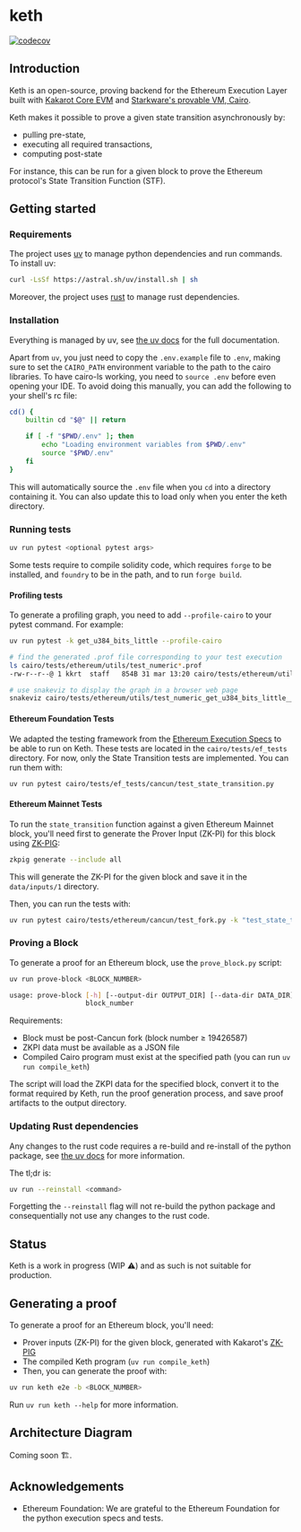 # keth

[![codecov](https://codecov.io/gh/kkrt-labs/keth/branch/main/graph/badge.svg?token=l3KEAeknXB)](https://codecov.io/gh/kkrt-labs/keth)

## Introduction

Keth is an open-source, proving backend for the Ethereum Execution Layer built
with [Kakarot Core EVM](https://github.com/kkrt-labs/kakarot) and
[Starkware's provable VM, Cairo](https://book.cairo-lang.org/).

Keth makes it possible to prove a given state transition asynchronously by:

- pulling pre-state,
- executing all required transactions,
- computing post-state

For instance, this can be run for a given block to prove the Ethereum protocol's
State Transition Function (STF).

## Getting started

### Requirements

The project uses [uv](https://github.com/astral-sh/uv) to manage python
dependencies and run commands. To install uv:

```bash
curl -LsSf https://astral.sh/uv/install.sh | sh
```

Moreover, the project uses [rust](https://www.rust-lang.org/) to manage rust
dependencies.

### Installation

Everything is managed by uv, see [the uv docs](https://docs.astral.sh/uv/) for
the full documentation.

Apart from `uv`, you just need to copy the `.env.example` file to `.env`, making
sure to set the `CAIRO_PATH` environment variable to the path to the cairo
libraries. To have cairo-ls working, you need to `source .env` before even
opening your IDE. To avoid doing this manually, you can add the following to
your shell's rc file:

```bash
cd() {
    builtin cd "$@" || return

    if [ -f "$PWD/.env" ]; then
        echo "Loading environment variables from $PWD/.env"
        source "$PWD/.env"
    fi
}
```

This will automatically source the `.env` file when you `cd` into a directory
containing it. You can also update this to load only when you enter the keth
directory.

### Running tests

```bash
uv run pytest <optional pytest args>
```

Some tests require to compile solidity code, which requires `forge` to be
installed, and `foundry` to be in the path, and to run `forge build`.

#### Profiling tests

To generate a profiling graph, you need to add `--profile-cairo` to your pytest
command. For example:

```bash
uv run pytest -k get_u384_bits_little --profile-cairo
```

```bash
# find the generated .prof file corresponding to your test execution
ls cairo/tests/ethereum/utils/test_numeric*.prof
-rw-r--r--@ 1 kkrt  staff   854B 31 mar 13:20 cairo/tests/ethereum/utils/test_numeric_get_u384_bits_little__1743420053085600000_5593df42.prof
```

```bash
# use snakeviz to display the graph in a browser web page
snakeviz cairo/tests/ethereum/utils/test_numeric_get_u384_bits_little__1743420053085600000_5593df42.prof
```

#### Ethereum Foundation Tests

We adapted the testing framework from the
[Ethereum Execution Specs](https://github.com/ethereum/execution-specs) to be
able to run on Keth. These tests are located in the `cairo/tests/ef_tests`
directory. For now, only the State Transition tests are implemented. You can run
them with:

```bash
uv run pytest cairo/tests/ef_tests/cancun/test_state_transition.py
```

#### Ethereum Mainnet Tests

To run the `state_transition` function against a given Ethereum Mainnet block,
you'll need first to generate the Prover Input (ZK-PI) for this block using
[ZK-PIG](https://github.com/kkrt-labs/zk-pig):

```bash
zkpig generate --include all
```

This will generate the ZK-PI for the given block and save it in the
`data/inputs/1` directory.

Then, you can run the tests with:

```bash
uv run pytest cairo/tests/ethereum/cancun/test_fork.py -k "test_state_transition_eth_mainnet"
```

### Proving a Block

To generate a proof for an Ethereum block, use the `prove_block.py` script:

```bash
uv run prove-block <BLOCK_NUMBER>
```

```bash
usage: prove-block [-h] [--output-dir OUTPUT_DIR] [--data-dir DATA_DIR] [--compiled-program COMPILED_PROGRAM]
                   block_number
```

Requirements:

- Block must be post-Cancun fork (block number ≥ 19426587)
- ZKPI data must be available as a JSON file
- Compiled Cairo program must exist at the specified path (you can run
  `uv run compile_keth`)

The script will load the ZKPI data for the specified block, convert it to the
format required by Keth, run the proof generation process, and save proof
artifacts to the output directory.

### Updating Rust dependencies

Any changes to the rust code requires a re-build and re-install of the python
package, see
[the uv docs](https://docs.astral.sh/uv/concepts/projects/init/#projects-with-extension-modules)
for more information.

The tl;dr is:

```bash
uv run --reinstall <command>
```

Forgetting the `--reinstall` flag will not re-build the python package and
consequentially not use any changes to the rust code.

## Status

Keth is a work in progress (WIP ⚠️) and as such is not suitable for production.

## Generating a proof

To generate a proof for an Ethereum block, you'll need:

- Prover inputs (ZK-PI) for the given block, generated with Kakarot's
  [ZK-PIG](https://github.com/kkrt-labs/zk-pig)
- The compiled Keth program (`uv run compile_keth`)
- Then, you can generate the proof with:

```bash
uv run keth e2e -b <BLOCK_NUMBER>
```

Run `uv run keth --help` for more information.

## Architecture Diagram

Coming soon 🏗️.

## Acknowledgements

- Ethereum Foundation: We are grateful to the Ethereum Foundation for the python
  execution specs and tests.

